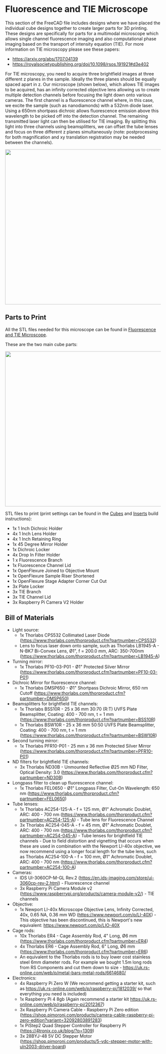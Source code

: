 # Fluorescence and TIE Microscope

This section of the FreeCAD file includes designs where we have placed the individual cube designs together to create larger parts for 3D printing. These designs are specifically for parts for a multimodal microscope which allows single channel fluorescence imaging and also computational phase imaging based on the transport of intensity equation (TIE). For more information on TIE microscopy please see these papers:

* https://arxiv.org/abs/1707.04139
* https://royalsocietypublishing.org/doi/10.1098/rsos.191921#d3e402

For TIE microscopy, you need to acquire three brightfield images at three different z planes in the sample. Ideally the three planes should be equally spaced apart in z. Our microscope (shown below), which allows TIE images to be acquired, has an infinity corrected objective lens allowing us to create multiple detection channels before focusing the light down onto various cameras. The first channel is a fluorescence channel where, in this case, we excite the sample (such as nanodiamonds) with a 532nm diode laser. Using a 650nm shortpass dichroic allows fluorescence emission above this wavelength to be picked off into the detection channel. The remaining transmitted laser light can then be utilised for TIE imaging. By splitting this light into three channels using beamsplitters, we can offset the tube lenses and focus on three different z planes simultaneously (note: postprocessing for both magnification and xy translation registration may be needed between the channels).

<img src="https://github.com/NanoBioPhotonics-Strathclyde/M4-MultiModal-Modular-Microscopy/blob/main/Images/TIEMicroscope2.png" height=500 width=1000>

## Parts to Print

All the STL files needed for this microscope can be found in [Fluorescence and TIE Microscope](https://github.com/NanoBioPhotonics-Strathclyde/M4-MultiModal-Modular-Microscopy/tree/main/3D%20Printer%20Design%20Files/STL%20Files/Fluorescence%20and%20TIE%20Microscope).

These are the two main cube parts:

<img src="https://github.com/NanoBioPhotonics-Strathclyde/M4-MultiModal-Modular-Microscopy/blob/main/Images/TIEMicroscope.png" height=500 width=625>

STL files to print (print settings can be found in the [Cubes](https://github.com/NanoBioPhotonics-Strathclyde/M4-MultiModal-Modular-Microscopy/blob/main/3D%20Printer%20Design%20Files/Build%20Instructions/Cubes.md) and [Inserts](https://github.com/NanoBioPhotonics-Strathclyde/M4-MultiModal-Modular-Microscopy/blob/main/3D%20Printer%20Design%20Files/Build%20Instructions/Inserts.md) build instructions):

* 1x 1 Inch Dichroic Holder
* 4x 1 Inch Lens Holder
* 4x 1 Inch Retaining Ring
* 1x 45 Degree Mirror Holder
* 1x Dichroic Locker
* 4x Drop In Filter Holder
* 1 x Fluorescence Branch
* 1x Fluorescence Channel Lid
* 1x OpenFlexure Joined to Objective Mount
* 1x OpenFlexure Sample Riser Shortened
* 1x OpenFlexure Stage Adapter Corner Cut Out
* 3x Plate Locker
* 3x TIE Branch
* 3x TIE Channel Lid
* 3x Raspberry Pi Camera V2 Holder

## Bill of Materials

* Light source:
  * 1x Thorlabs CPS532 Collimated Laser Diode (https://www.thorlabs.com/thorproduct.cfm?partnumber=CPS532)
  * Lens to focus laser down onto sample, such as Thorlabs LB1945-A - N-BK7 Bi-Convex Lens, Ø1", f = 200.0 mm, ARC: 350-700nm (https://www.thorlabs.com/thorproduct.cfm?partnumber=LB1945-A)
* Turning mirror:
  * 1x Thorlabs PF10-03-P01 - Ø1" Protected Silver Mirror (https://www.thorlabs.com/thorproduct.cfm?partnumber=PF10-03-P01)
* Dichroic Mirror for fluorescence channel:
  * 1x Thorlabs DMSP650 - Ø1" Shortpass Dichroic Mirror, 650 nm Cutoff (https://www.thorlabs.com/thorproduct.cfm?partnumber=DMSP650)
* Beamsplitters for brightfield TIE channels:
  * 1x Thorlabs BSS10R - 25 x 36 mm 30:70 (R:T) UVFS Plate Beamsplitter, Coating: 400 - 700 nm, t = 1 mm (https://www.thorlabs.com/thorproduct.cfm?partnumber=BSS10R)
  * 1x Thorlabs BSW10R - 25 x 36 mm 50:50 UVFS Plate Beamsplitter, Coating: 400 - 700 nm, t = 1 mm (https://www.thorlabs.com/thorproduct.cfm?partnumber=BSW10R)
* Second turning mirror:
  * 1x Thorlabs PFR10-P01 - 25 mm x 36 mm Protected Silver Mirror (https://www.thorlabs.com/thorproduct.cfm?partnumber=PFR10-P01)
* ND filters for brightfield TIE channels:
  * 3x Thorlabs ND30B - Unmounted Reflective Ø25 mm ND Filter, Optical Density: 3.0 (https://www.thorlabs.com/thorproduct.cfm?partnumber=ND30B)
* Longpass filter to clean up fluorescence channel:
  * 1x Thorlabs FEL0650 - Ø1" Longpass Filter, Cut-On Wavelength: 650 nm (https://www.thorlabs.com/thorproduct.cfm?partnumber=FEL0650)
* Tube lenses:
  * 1x Thorlabs AC254-125-A - f = 125 mm, Ø1" Achromatic Doublet, ARC: 400 - 700 nm (https://www.thorlabs.com/thorproduct.cfm?partnumber=AC254-125-A) - Tube lens for Fluorescence Channel
  * 3x Thorlabs AC254-045-A - f = 45 mm, Ø1" Achromatic Doublet, ARC: 400 - 700 nm (https://www.thorlabs.com/thorproduct.cfm?partnumber=AC254-045-A) - Tube lenses for brightfield TIE channels - Due to field distortion and vignetting that occurs when these are used in combination with the Newport LI-40x objective, we now recommend using a longer focal length for the tube lens, such as Thorlabs AC254-100-A - f = 100 mm, Ø1" Achromatic Doublet, ARC: 400 - 700 nm (https://www.thorlabs.com/thorproduct.cfm?partnumber=AC254-100-A)
* Cameras:
  * IDS UI-3060CP-M-GL Rev.2 (https://en.ids-imaging.com/store/ui-3060cp-rev-2.html) - Fluorescence channel
  * 3x Raspberry Pi Camera Module v2 (https://www.raspberrypi.org/products/camera-module-v2/) - TIE channels
* Objective:
  * 1x Newport LI-40x Microscope Objective Lens, Infinity Corrected, 40x, 0.65 NA, 0.36 mm WD (https://www.newport.com/p/LI-40X) - This objective has been discontinued, this is Newport's new equivalent: https://www.newport.com/p/LIO-40X
* Cage rods:
  * 10x Thorlabs ER4 - Cage Assembly Rod, 4" Long, Ø6 mm (https://www.thorlabs.com/thorproduct.cfm?partnumber=ER4)
  * 4x Thorlabs ER6 - Cage Assembly Rod, 6" Long, Ø6 mm (https://www.thorlabs.com/thorproduct.cfm?partnumber=ER6)
  * An equivalent to the Thorlabs rods is to buy lower cost stainless steel 6mm diameter rods. For example we bought 1.5m long rods from RS Components and cut them down to size - https://uk.rs-online.com/web/p/metal-bars-metal-rods/6614680/
* Electronics:
  * 4x Raspberry Pi Zero W (We recommend getting a starter kit, such as https://uk.rs-online.com/web/p/raspberry-pi/1812039/ so that everything you need is included)
  * 1x Raspberry Pi 4 8gb (Again recommend a starter kit https://uk.rs-online.com/web/p/raspberry-pi/2012367)
  * 3x Raspberry Pi Camera Cable - Raspberry Pi Zero edition (https://shop.pimoroni.com/products/camera-cable-raspberry-pi-zero-edition?variant=32092803891283)
  * 1x PiStep2 Quad Stepper Controller for Raspberry Pi (https://4tronix.co.uk/blog/?p=1309)
  * 3x 28BYJ-48 5V DC Stepper Motor (https://shop.pimoroni.com/products/5-vdc-stepper-motor-with-uln2003-driver-board)




